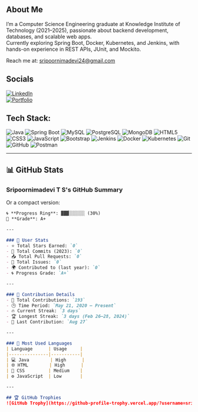 ## About Me  
I’m a Computer Science Engineering graduate at Knowledge Institute of Technology (2021–2025), passionate about backend development, databases, and scalable web apps.  
Currently exploring Spring Boot, Docker, Kubernetes, and Jenkins, with hands-on experience in REST APIs, JUnit, and Mockito.

 Reach me at: sripoornimadevi24@gmail.com  

## Socials
[![LinkedIn](https://img.shields.io/badge/LinkedIn-0A66C2?style=flat-square&logo=linkedin&logoColor=white)](https://www.linkedin.com/in/sripoornimadevi)  
[![Portfolio](https://img.shields.io/badge/Portfolio-000000?style=flat-square&logo=githubpages&logoColor=white)](https://sripoornimadevi24.wixsite.com/my-site)  

## Tech Stack:

![Java](https://img.shields.io/badge/Java-007396?style=flat&logo=java&logoColor=white)
![Spring Boot](https://img.shields.io/badge/Spring%20Boot-6DB33F?style=flat&logo=springboot&logoColor=white)
![MySQL](https://img.shields.io/badge/MySQL-4479A1?style=flat&logo=mysql&logoColor=white)
![PostgreSQL](https://img.shields.io/badge/PostgreSQL-336791?style=flat&logo=postgresql&logoColor=white)
![MongoDB](https://img.shields.io/badge/MongoDB-47A248?style=flat&logo=mongodb&logoColor=white)
![HTML5](https://img.shields.io/badge/HTML5-E34F26?style=flat&logo=html5&logoColor=white)
![CSS3](https://img.shields.io/badge/CSS3-1572B6?style=flat&logo=css3&logoColor=white)
![JavaScript](https://img.shields.io/badge/JavaScript-F7DF1E?style=flat&logo=javascript&logoColor=black)
![Bootstrap](https://img.shields.io/badge/Bootstrap-7952B3?style=flat&logo=bootstrap&logoColor=white)
![Jenkins](https://img.shields.io/badge/Jenkins-D24939?style=flat&logo=jenkins&logoColor=white)
![Docker](https://img.shields.io/badge/Docker-2496ED?style=flat&logo=docker&logoColor=white)
![Kubernetes](https://img.shields.io/badge/Kubernetes-326CE5?style=flat&logo=kubernetes&logoColor=white)
![Git](https://img.shields.io/badge/Git-F05032?style=flat&logo=git&logoColor=white)
![GitHub](https://img.shields.io/badge/GitHub-181717?style=flat&logo=github&logoColor=white)
![Postman](https://img.shields.io/badge/Postman-FF6C37?style=flat&logo=postman&logoColor=white)

---

## 📊 GitHub Stats  
### Sripoornimadevi T S's GitHub Summary

Or a compact version:

```markdown
🌀 **Progress Ring**: ▓▓▓░░░░░░ (30%)  
🎯 **Grade**: A+

---

### 🔹 User Stats
- ⭐ Total Stars Earned: `0`  
- 🔁 Total Commits (2023): `0`  
- 📤 Total Pull Requests: `0`  
- 🐞 Total Issues: `0`  
- 🌍 Contributed to (last year): `0`  
- 🌀 Progress Grade: `A+`

---

### 🔸 Contribution Details
- 📅 Total Contributions: `193`  
- 🕒 Time Period: `May 21, 2020 – Present`  
- 🔥 Current Streak: `3 days`  
- 🏆 Longest Streak: `3 days (Feb 26–28, 2024)`  
- 📍 Last Contribution: `Aug 27`

---

### 🔸 Most Used Languages
| Language      | Usage     |
|---------------|-----------|
| 💻 Java        | High      |
| 🌐 HTML        | High      |
| 🎨 CSS         | Medium    |
| ⚙️ JavaScript  | Low       |

---

## 🏆 GitHub Trophies  
![GitHub Trophy](https://github-profile-trophy.vercel.app/?username=sripoornimadevi1&theme=darkhub)





